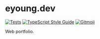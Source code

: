 # eyoung.dev

[![Tests][tests-image]][tests-url]
[![TypeScript Style Guide][gts-image]][gts-url]
[![Gitmoji][gitmoji-image]][gitmoji-url]

Web portfolio.

[tests-image]: https://github.com/evaneliasyoung/eyoung.dev/actions/workflows/test.yml/badge.svg
[tests-url]: https://github.com/evaneliasyoung/eyoung.dev/actions/workflows/test.yml
[gts-image]: https://img.shields.io/badge/code%20style-google-blueviolet.svg
[gts-url]: https://github.com/google/gts
[gitmoji-image]: https://img.shields.io/badge/gitmoji-%20😜%20😍-FFDD67.svg
[gitmoji-url]: https://gitmoji.dev
